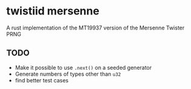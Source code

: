 # twistiid mersenne

A rust implementation of the MT19937 version of the Mersenne Twister PRNG

## TODO

- Make it possible to use `.next()` on a seeded generator
- Generate numbers of types other than `u32`
- find better test cases
